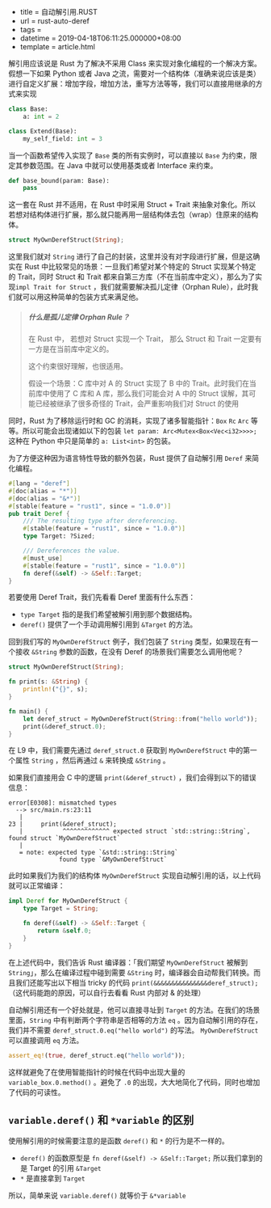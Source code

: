 - title = 自动解引用.RUST
 - url = rust-auto-deref
 - tags = 
 - datetime = 2019-04-18T06:11:25.000000+08:00
 - template = article.html

解引用应该说是 Rust 为了解决不采用 Class 来实现对象化编程的一个解决方案。假想一下如果 Python 或者 Java 之流，需要对一个结构体（准确来说应该是类）进行自定义扩展：增加字段，增加方法，重写方法等等，我们可以直接用继承的方式来实现

```python
class Base:
	a: int = 2

class Extend(Base):
	my_self_field: int = 3
```

当一个函数希望传入实现了 `Base` 类的所有实例时，可以直接以 `Base` 为约束，限定其参数范围。在 Java 中就可以使用基类或者 Interface 来约束。

```python
def base_bound(param: Base):
    pass
```

这一套在 Rust 并不适用，在 Rust 中时采用 Struct + Trait 来抽象对象化。所以若想对结构体进行扩展，那么就只能再用一层结构体去包（wrap）住原来的结构体。

```rust
struct MyOwnDerefStruct(String);
```

<!--more-->

这里我们就对 `String` 进行了自己的封装，这里并没有对字段进行扩展，但是这确实在 Rust 中比较常见的场景：一旦我们希望对某个特定的 Struct 实现某个特定的 Trait，同时 Struct 和 Trait 都来自第三方库（不在当前库中定义），那么为了实现`impl Trait for Struct` ，我们就需要解决孤儿定律（Orphan Rule），此时我们就可以用这种简单的包装方式来满足他。

> ##### 什么是孤儿定律 Orphan Rule？
>
> 在 Rust 中， 若想对 Struct 实现一个 Trait， 那么 Struct 和 Trait 一定要有一方是在当前库中定义的。
>
> 这个约束很好理解，也很适用。
>
> 假设一个场景：C 库中对 A 的 Struct 实现了 B 中的 Trait。此时我们在当前库中使用了 C 库和 A 库，那么我们可能会对 A 中的 Struct 误解，其可能已经被继承了很多奇怪的 Trait，会严重影响我们对 Struct 的使用

同时，Rust 为了移除运行时和 GC 的消耗，实现了诸多智能指针：`Box` `Rc` `Arc` 等等。所以可能会出现诸如以下的包装 `let param: Arc<Mutex<Box<Vec<i32>>>>;` 这种在 Python 中只是简单的 `a: List<int>` 的包装。

为了方便这种因为语言特性导致的额外包装，Rust 提供了自动解引用 `Deref` 来简化编程。

```rust
#[lang = "deref"]
#[doc(alias = "*")]
#[doc(alias = "&*")]
#[stable(feature = "rust1", since = "1.0.0")]
pub trait Deref {
    /// The resulting type after dereferencing.
    #[stable(feature = "rust1", since = "1.0.0")]
    type Target: ?Sized;

    /// Dereferences the value.
    #[must_use]
    #[stable(feature = "rust1", since = "1.0.0")]
    fn deref(&self) -> &Self::Target;
}
```

若要使用 Deref Trait，我们先看看 Deref 里面有什么东西：

- `type Target` 指的是我们希望被解引用到那个数据结构。
- `deref()` 提供了一个手动调用解引用到 `&Target` 的方法。

回到我们写的 `MyOwnDerefStruct` 例子，我们包装了 `String` 类型，如果现在有一个接收 `&String` 参数的函数，在没有 Deref 的场景我们需要怎么调用他呢？

```rust
struct MyOwnDerefStruct(String);

fn print(s: &String) {
    println!("{}", s);
}

fn main() {
    let deref_struct = MyOwnDerefStruct(String::from("hello world"));
    print(&deref_struct.0);
}

```

在 L9 中，我们需要先通过 `deref_struct.0` 获取到 `MyOwnDerefStruct` 中的第一个属性 `String` ，然后再通过 `&` 来转换成 `&String` 。

如果我们直接用会 C 中的逻辑 `print(&deref_struct)` ，我们会得到以下的错误信息：

```
error[E0308]: mismatched types
  --> src/main.rs:23:11
   |
23 |     print(&deref_struct);
   |           ^^^^^^^^^^^^^ expected struct `std::string::String`, found struct `MyOwnDerefStruct`
   |
   = note: expected type `&std::string::String`
              found type `&MyOwnDerefStruct`

```



此时如果我们为我们的结构体 `MyOwnDerefStruct` 实现自动解引用的话，以上代码就可以正常编译：

```rust
impl Deref for MyOwnDerefStruct {
    type Target = String;

    fn deref(&self) -> &Self::Target {
        return &self.0;
    }
}
```

在上述代码中，我们告诉 Rust 编译器：「我们期望 `MyOwnDerefStruct` 被解到 `String`」，那么在编译过程中碰到需要 `&String` 时，编译器会自动帮我们转换。而且我们还能写出以下相当 tricky 的代码 `print(&&&&&&&&&&&&&&&deref_struct);`（这代码能跑的原因，可以自行去看看 Rust 内部对 & 的处理）



自动解引用还有一个好处就是，他可以直接寻址到 `Target` 的方法。在我们的场景里面，`String` 中有判断两个字符串是否相等的方法 `eq` 。因为自动解引用的存在，我们并不需要 `deref_struct.0.eq("hello world")` 的写法。  `MyOwnDerefStruct` 可以直接调用 `eq` 方法。

```rust
assert_eq!(true, deref_struct.eq("hello world"));
```

这样就避免了在使用智能指针的时候在代码中出现大量的 `variable_box.0.method()` 。避免了 `.0` 的出现，大大地简化了代码，同时也增加了代码的可读性。

## `variable.deref()` 和 `*variable` 的区别

使用解引用的时候需要注意的是函数 `deref()` 和 `*` 的行为是不一样的。

- `deref()` 的函数原型是 `fn deref(&self) -> &Self::Target;` 所以我们拿到的是 Target 的引用 `&Target`
- `*` 是直接拿到 `Target`

所以，简单来说 `variable.deref()` 就等价于 `&*variable`

